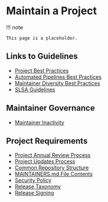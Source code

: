 [//]: # (SPDX-License-Identifier: CC-BY-4.0)

# Maintain a Project

!!! note

    This page is a placeholder.

## Links to Guidelines

- [Project Best Practices](https://lf-decentralized-trust.github.io/governance/guidelines/project-best-practices/)
- [Automated Pipelines Best Practices](https://lf-decentralized-trust.github.io/governance/guidelines/automated-pipelines-best-practices/)
- [Maintainer Diversity Best Practices](https://lf-decentralized-trust.github.io/governance/guidelines/maintainer-diversity-best-practices/)
- [SLSA Guidelines](https://lf-decentralized-trust.github.io/governance/guidelines/slsa-guidelines/)

## Maintainer Governance

- [Maintainer Inactivity](https://lf-decentralized-trust.github.io/governance/governing-documents/inactivity/#maintainer-inactivity)

## Project Requirements

- [Project Annual Review Process](https://lf-decentralized-trust.github.io/governance/governing-documents/project-annual-review/)
- [Project Updates Process](https://lf-decentralized-trust.github.io/governance/governing-documents/project-updates/)
- [Common Repository Structure](https://lf-decentralized-trust.github.io/governance/governing-documents/project-updates/)
- [MAINTAINERS.md File Contents](https://lf-decentralized-trust.github.io/governance/governing-documents/MAINTAINERS-file/)
- [Security Policy](https://lf-decentralized-trust.github.io/governance/governing-documents/security/)
- [Release Taxonomy](https://lf-decentralized-trust.github.io/governance/governing-documents/release-taxonomy/)
- [Release Signing](https://lf-decentralized-trust.github.io/governance/governing-documents/release-signing/)
